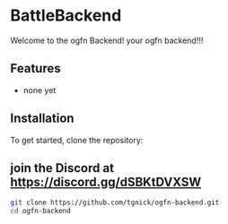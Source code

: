 # BattleBackend

Welcome to the ogfn Backend! your ogfn backend!!!


## Features
- none yet

## Installation

To get started, clone the repository:
## join the Discord at https://discord.gg/dSBKtDVXSW

```bash
git clone https://github.com/tgnick/ogfn-backend.git
cd ogfn-backend
